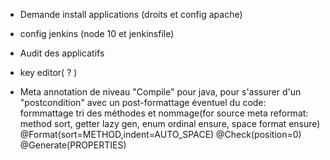 - Demande install applications (droits et config apache)
- config jenkins (node 10 et jenkinsfile)
- Audit des applicatifs  


- key editor( ? )
- Meta annotation de niveau "Compile" pour java, pour s'assurer d'un "postcondition" 
  avec un post-formattage éventuel 
  du code: formmattage tri des méthodes et nommage(for source meta reformat: method sort, getter lazy gen, enum ordinal ensure, space format ensure) @Format(sort=METHOD,indent=AUTO_SPACE) @Check(position=0) @Generate(PROPERTIES) 